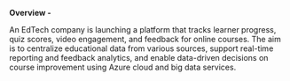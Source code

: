 **Overview -**

 An EdTech company is launching a platform that tracks learner progress, quiz scores, video engagement, 
and feedback for online courses. The aim is to centralize educational data from various sources, support 
real-time reporting and feedback analytics, and enable data-driven decisions on course improvement using 
Azure cloud and big data services.
